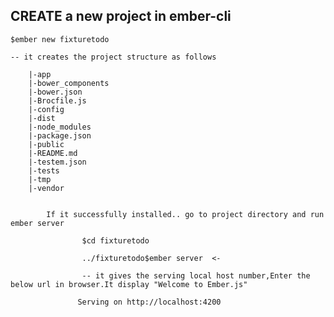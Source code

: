 ## CREATE a new project in ember-cli

	$ember new fixturetodo

	-- it creates the project structure as follows

		|-app
		|-bower_components
		|-bower.json
		|-Brocfile.js
		|-config
		|-dist
		|-node_modules
		|-package.json
		|-public
		|-README.md
		|-testem.json
		|-tests
		|-tmp
		|-vendor


			If it successfully installed.. go to project directory and run ember server

					$cd fixturetodo

					../fixturetodo$ember server  <-

					-- it gives the serving local host number,Enter the below url in browser.It display "Welcome to Ember.js"

				   Serving on http://localhost:4200
